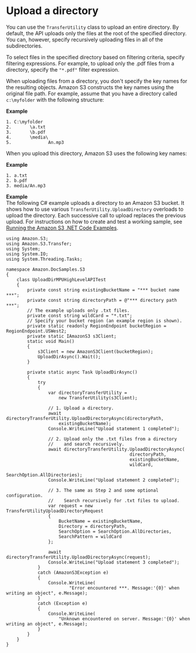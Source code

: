 # Upload a directory<a name="HLuploadDirDotNet"></a>

You can use the `TransferUtility` class to upload an entire directory\. By default, the API uploads only the files at the root of the specified directory\. You can, however, specify recursively uploading files in all of the subdirectories\. 

To select files in the specified directory based on filtering criteria, specify filtering expressions\. For example, to upload only the \.pdf files from a directory, specify the `"*.pdf"` filter expression\. 

When uploading files from a directory, you don't specify the key names for the resulting objects\. Amazon S3 constructs the key names using the original file path\. For example, assume that you have a directory called `c:\myfolder` with the following structure:

**Example**  

```
1. C:\myfolder
2.       \a.txt
3.       \b.pdf
4.       \media\               
5.              An.mp3
```

When you upload this directory, Amazon S3 uses the following key names:

**Example**  

```
1. a.txt
2. b.pdf
3. media/An.mp3
```

**Example**  
The following C\# example uploads a directory to an Amazon S3 bucket\. It shows how to use various `TransferUtility.UploadDirectory` overloads to upload the directory\. Each successive call to upload replaces the previous upload\. For instructions on how to create and test a working sample, see [Running the Amazon S3 \.NET Code Examples](UsingTheMPDotNetAPI.md#TestingDotNetApiSamples)\.  

```
using Amazon.S3;
using Amazon.S3.Transfer;
using System;
using System.IO;
using System.Threading.Tasks;

namespace Amazon.DocSamples.S3
{
    class UploadDirMPUHighLevelAPITest
    {
        private const string existingBucketName = "*** bucket name ***";
        private const string directoryPath = @"*** directory path ***";
        // The example uploads only .txt files.
        private const string wildCard = "*.txt";
        // Specify your bucket region (an example region is shown).
        private static readonly RegionEndpoint bucketRegion = RegionEndpoint.USWest2;
        private static IAmazonS3 s3Client;
        static void Main()
        {
            s3Client = new AmazonS3Client(bucketRegion);
            UploadDirAsync().Wait();
        }

        private static async Task UploadDirAsync()
        {
            try
            {
                var directoryTransferUtility =
                    new TransferUtility(s3Client);

                // 1. Upload a directory.
                await directoryTransferUtility.UploadDirectoryAsync(directoryPath,
                    existingBucketName);
                Console.WriteLine("Upload statement 1 completed");

                // 2. Upload only the .txt files from a directory 
                //    and search recursively. 
                await directoryTransferUtility.UploadDirectoryAsync(
                                               directoryPath,
                                               existingBucketName,
                                               wildCard,
                                               SearchOption.AllDirectories);
                Console.WriteLine("Upload statement 2 completed");

                // 3. The same as Step 2 and some optional configuration. 
                //    Search recursively for .txt files to upload.
                var request = new TransferUtilityUploadDirectoryRequest
                {
                    BucketName = existingBucketName,
                    Directory = directoryPath,
                    SearchOption = SearchOption.AllDirectories,
                    SearchPattern = wildCard
                };

                await directoryTransferUtility.UploadDirectoryAsync(request);
                Console.WriteLine("Upload statement 3 completed");
            }
            catch (AmazonS3Exception e)
            {
                Console.WriteLine(
                        "Error encountered ***. Message:'{0}' when writing an object", e.Message);
            }
            catch (Exception e)
            {
                Console.WriteLine(
                    "Unknown encountered on server. Message:'{0}' when writing an object", e.Message);
            }
        }
    }
}
```